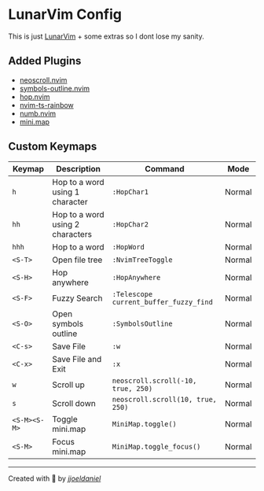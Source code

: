 # LunarVim Config

This is just [LunarVim](https://www.lunarvim.org/) + some extras so I dont lose my sanity.

## Added Plugins

- [neoscroll.nvim](https://github.com/karb94/neoscroll.nvim)
- [symbols-outline.nvim](https://github.com/simrat39/symbols-outline.nvim)
- [hop.nvim](https://github.com/phaazon/hop.nvim)
- [nvim-ts-rainbow](https://github.com/mrjones2014/nvim-ts-rainbow)
- [numb.nvim](https://github.com/nacro90/numb.nvim)
- [mini.map](https://github.com/echasnovski/mini.map/)

## Custom Keymaps

| Keymap       | Description                           | Command                                | Mode   |
| ------------ | ------------------------------------- | -------------------------------------- | ------ |
| `h`          | Hop to a word using 1 character       | `:HopChar1`                            | Normal |
| `hh`         | Hop to a word using 2 characters      | `:HopChar2`                            | Normal |
| `hhh`        | Hop to a word                         | `:HopWord`                             | Normal |
| `<S-T>`      | Open file tree                        | `:NvimTreeToggle`                      | Normal |
| `<S-H>`      | Hop anywhere                          | `:HopAnywhere`                         | Normal |
| `<S-F>`      | Fuzzy Search                          | `:Telescope current_buffer_fuzzy_find` | Normal |
| `<S-O>`      | Open symbols outline                  | `:SymbolsOutline`                      | Normal |
| `<C-s>`      | Save File                             | `:w`                                   | Normal |
| `<C-x>`      | Save File and Exit                    | `:x`                                   | Normal |
| `w`          | Scroll up                             | `neoscroll.scroll(-10, true, 250)`     | Normal |
| `s`          | Scroll down                           | `neoscroll.scroll(10, true, 250)`      | Normal |
| `<S-M><S-M>` | Toggle mini.map                       | `MiniMap.toggle()`                     | Normal |
| `<S-M>`      | Focus mini.map                        | `MiniMap.toggle_focus()`               | Normal |

---

Created with 💖 by [*jjoeldaniel*](https://github.com/jjoeldaniel)
